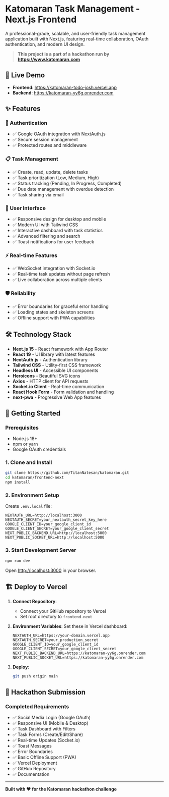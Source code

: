 # Katomaran Task Management - Next.js Frontend

A professional-grade, scalable, and user-friendly task management application built with Next.js, featuring real-time collaboration, OAuth authentication, and modern UI design.

> **This project is a part of a hackathon run by https://www.katomaran.com**

## 🚀 Live Demo

- **Frontend**: https://katomaran-todo-josh.vercel.app
- **Backend**: https://katomaran-yy6g.onrender.com

## ✨ Features

### 🔐 Authentication
- ✅ Google OAuth integration with NextAuth.js
- ✅ Secure session management
- ✅ Protected routes and middleware

### 📋 Task Management
- ✅ Create, read, update, delete tasks
- ✅ Task prioritization (Low, Medium, High)
- ✅ Status tracking (Pending, In Progress, Completed)
- ✅ Due date management with overdue detection
- ✅ Task sharing via email

### 🎨 User Interface
- ✅ Responsive design for desktop and mobile
- ✅ Modern UI with Tailwind CSS
- ✅ Interactive dashboard with task statistics
- ✅ Advanced filtering and search
- ✅ Toast notifications for user feedback

### ⚡ Real-time Features
- ✅ WebSocket integration with Socket.io
- ✅ Real-time task updates without page refresh
- ✅ Live collaboration across multiple clients

### 🛡️ Reliability
- ✅ Error boundaries for graceful error handling
- ✅ Loading states and skeleton screens
- ✅ Offline support with PWA capabilities

## 🛠️ Technology Stack

- **Next.js 15** - React framework with App Router
- **React 19** - UI library with latest features
- **NextAuth.js** - Authentication library
- **Tailwind CSS** - Utility-first CSS framework
- **Headless UI** - Accessible UI components
- **Heroicons** - Beautiful SVG icons
- **Axios** - HTTP client for API requests
- **Socket.io Client** - Real-time communication
- **React Hook Form** - Form validation and handling
- **next-pwa** - Progressive Web App features

## 🚀 Getting Started

### Prerequisites
- Node.js 18+ 
- npm or yarn
- Google OAuth credentials

### 1. Clone and Install

```bash
git clone https://github.com/TitanNatesan/katomaran.git
cd katomaran/frontend-next
npm install
```

### 2. Environment Setup

Create `.env.local` file:

```env
NEXTAUTH_URL=http://localhost:3000
NEXTAUTH_SECRET=your_nextauth_secret_key_here
GOOGLE_CLIENT_ID=your_google_client_id
GOOGLE_CLIENT_SECRET=your_google_client_secret
NEXT_PUBLIC_BACKEND_URL=http://localhost:5000
NEXT_PUBLIC_SOCKET_URL=http://localhost:5000
```

### 3. Start Development Server

```bash
npm run dev
```

Open [http://localhost:3000](http://localhost:3000) in your browser.

## 🏗️ Deploy to Vercel

1. **Connect Repository**:
   - Connect your GitHub repository to Vercel
   - Set root directory to `frontend-next`

2. **Environment Variables**:
   Set these in Vercel dashboard:
   ```env
   NEXTAUTH_URL=https://your-domain.vercel.app
   NEXTAUTH_SECRET=your_production_secret
   GOOGLE_CLIENT_ID=your_google_client_id
   GOOGLE_CLIENT_SECRET=your_google_client_secret
   NEXT_PUBLIC_BACKEND_URL=https://katomaran-yy6g.onrender.com
   NEXT_PUBLIC_SOCKET_URL=https://katomaran-yy6g.onrender.com
   ```

3. **Deploy**:
   ```bash
   git push origin main
   ```

## 🎯 Hackathon Submission

### Completed Requirements
- ✅ Social Media Login (Google OAuth)
- ✅ Responsive UI (Mobile & Desktop)
- ✅ Task Dashboard with Filters
- ✅ Task Forms (Create/Edit/Share)
- ✅ Real-time Updates (Socket.io)
- ✅ Toast Messages
- ✅ Error Boundaries
- ✅ Basic Offline Support (PWA)
- ✅ Vercel Deployment
- ✅ GitHub Repository
- ✅ Documentation

---

**Built with ❤️ for the Katomaran hackathon challenge**
